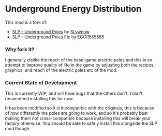 # Underground Energy Distribution
This mod is a fork of:
 - [SLP - Underground Poles](https://mods.factorio.com/mod/slp-underground-poles) by [SLywnow](https://mods.factorio.com/user/SLywnow)
 - [SLP - Underground Poles Fix](https://mods.factorio.com/mod/slp-underground-poles-fix) by [EGOR555565](https://mods.factorio.com/user/EGOR555565)

### Why fork it?
I generally dislike the reach of the base-game electric poles and this is an attempt to improve quality of life in the game by adjusting both the recipes, graphics, and reach of the electric poles etc of the mod.

### Current State of Development
This is currently WIP, and will have bugs that the others don't. I don't recommend installing this for now.

It has been modified so it is incompatible with the originals, this is because of how differently the poles are going to work, and so it's probably best making them not cross-compatible because installing this will break your factory otherwise. You should be able to safely install this alongside the SLP mod though.